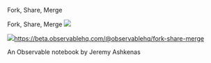 Fork, Share, Merge

Fork, Share, Merge
![](../_resources/cd5313313a5947e2330fdbacf55f54e6.png)

![](../_resources/096bb91c2b20b2992f28362f525d1d37.png)https://beta.observablehq.com/@observablehq/fork-share-merge

An Observable notebook by Jeremy Ashkenas